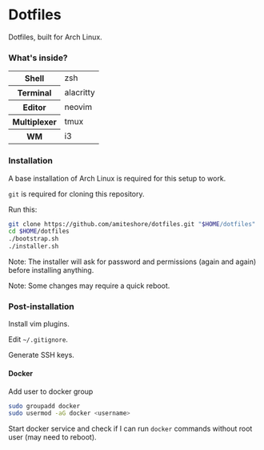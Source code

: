 # Dotfiles

Dotfiles, built for Arch Linux.

### What's inside?

<table>
  <tr>
    <th>Shell</th>
    <td>zsh</td>
  </tr>
  <tr>
    <th>Terminal</th>
    <td>alacritty</td>
  </tr>
  <tr>
    <th>Editor</th>
    <td>neovim</td>
  </tr>
  <tr>
    <th>Multiplexer</th>
    <td>tmux</td>
  </tr>
  <tr>
    <th>WM</th>
    <td>i3</td>
  </tr>
</table>

### Installation

A base installation of Arch Linux is required for this setup to work.

`git` is required for cloning this repository.

Run this:

```sh
git clone https://github.com/amiteshore/dotfiles.git "$HOME/dotfiles"
cd $HOME/dotfiles
./bootstrap.sh
./installer.sh
```

Note: The installer will ask for password and permissions (again and again) before installing anything.

Note: Some changes may require a quick reboot.

### Post-installation

Install vim plugins.

Edit `~/.gitignore`.

Generate SSH keys.

#### Docker

Add user to docker group

```sh
sudo groupadd docker
sudo usermod -aG docker <username>
```

Start docker service and check if I can run `docker` commands without root user (may need to reboot).
